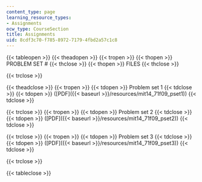 ```yaml
---
content_type: page
learning_resource_types:
- Assignments
ocw_type: CourseSection
title: Assignments
uid: 8cdf3c70-f785-8972-7179-4fbd2a57c1c8
---
```


{{< tableopen >}}
{{< theadopen >}}
{{< tropen >}}
{{< thopen >}}
PROBLEM SET #
{{< thclose >}}
{{< thopen >}}
FILES
{{< thclose >}}

{{< trclose >}}

{{< theadclose >}}
{{< tropen >}}
{{< tdopen >}}
Problem set 1
{{< tdclose >}}
{{< tdopen >}}
([PDF]({{< baseurl >}}/resources/mit14_71f09_pset1))
{{< tdclose >}}

{{< trclose >}}
{{< tropen >}}
{{< tdopen >}}
Problem set 2
{{< tdclose >}}
{{< tdopen >}}
([PDF]({{< baseurl >}}/resources/mit14_71f09_pset2))
{{< tdclose >}}

{{< trclose >}}
{{< tropen >}}
{{< tdopen >}}
Problem set 3
{{< tdclose >}}
{{< tdopen >}}
([PDF]({{< baseurl >}}/resources/mit14_71f09_pset3))
{{< tdclose >}}

{{< trclose >}}

{{< tableclose >}}